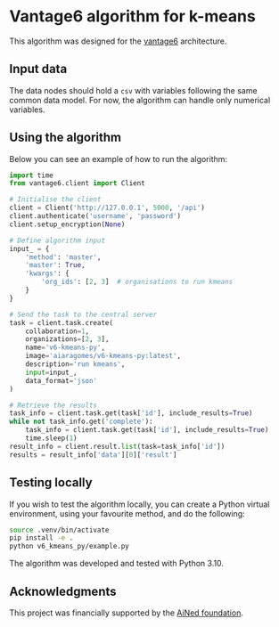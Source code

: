 # Vantage6 algorithm for k-means

This algorithm was designed for the [vantage6](https://vantage6.ai/) 
architecture. 

## Input data

The data nodes should hold a `csv` with variables following the same common 
data model. For now, the algorithm can handle only numerical variables.

## Using the algorithm

Below you can see an example of how to run the algorithm:

``` python
import time
from vantage6.client import Client

# Initialise the client
client = Client('http://127.0.0.1', 5000, '/api')
client.authenticate('username', 'password')
client.setup_encryption(None)

# Define algorithm input
input_ = {
    'method': 'master',
    'master': True,
    'kwargs': {
        'org_ids': [2, 3]  # organisations to run kmeans
    }
}

# Send the task to the central server
task = client.task.create(
    collaboration=1,
    organizations=[2, 3],
    name='v6-kmeans-py',
    image='aiaragomes/v6-kmeans-py:latest',
    description='run kmeans',
    input=input_,
    data_format='json'
)

# Retrieve the results
task_info = client.task.get(task['id'], include_results=True)
while not task_info.get('complete'):
    task_info = client.task.get(task['id'], include_results=True)
    time.sleep(1)
result_info = client.result.list(task=task_info['id'])
results = result_info['data'][0]['result']
```

## Testing locally

If you wish to test the algorithm locally, you can create a Python virtual 
environment, using your favourite method, and do the following:

``` bash
source .venv/bin/activate
pip install -e .
python v6_kmeans_py/example.py
```

The algorithm was developed and tested with Python 3.10.

## Acknowledgments

This project was financially supported by the
[AiNed foundation](https://ained.nl/over-ained/).

